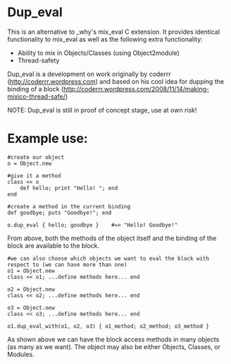 Dup\_eval
========

This is an alternative to \_why's mix\_eval C extension. It provides identical functionality to mix\_eval as well as the following extra 
functionality:
* Ability to mix in Objects/Classes (using Object2module)
* Thread-safety

Dup\_eval is a development on work originally by coderrr (http://coderrr.wordpress.com) and based on his cool idea for dupping the binding of a block 
(http://coderrr.wordpress.com/2008/11/14/making-mixico-thread-safe/)

NOTE:
Dup\_eval is still in proof of concept stage, use at own risk! 

Example use:
===========

    #create our object
    o = Object.new
    
    #give it a method
    class << o
        def hello; print "Hello! "; end
    end

    #create a method in the current binding
    def goodbye; puts "Goodbye!"; end

    o.dup_eval { hello; goodbye }    #=> "Hello! Goodbye!" 

From above, both the methods of the object itself and the binding of the block are available to the block.

    #we can also choose which objects we want to eval the block with respect to (we can have more than one)
    o1 = Object.new
    class << o1; ...define methods here... end
    
    o2 = Object.new
    class << o2; ...define methods here... end

    o3 = Object.new
    class << o3; ...define methods here... end

    o1.dup_eval_with(o1, o2, o3) { o1_method; o2_method; o3_method }

As shown above we can have the block access methods in many objects (as many as we want). The object may also be either Objects, Classes, or Modules.
